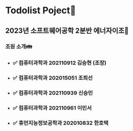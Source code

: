 # Todolist Poject📝
## 2023년 소프트웨어공학 2분반 에너자이조💪
### 조원 소개👪
* ### ✅ 컴퓨터과학과 202110912 김승현 (조장)
* ### ✅ 컴퓨터과학과 202015051 조희선
* ### ✅ 컴퓨터과학과 202110939 신승민
* ### ✅ 컴퓨터과학과 202110961 이민서
* ### ✅ 휴먼지능정보공학과 202010832 한호택
